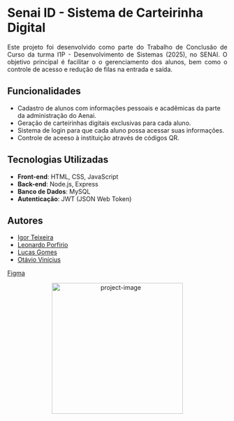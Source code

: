 # Senai ID - Sistema de Carteirinha Digital

<p align="justify">
Este projeto foi desenvolvido como parte do Trabalho de Conclusão de Curso da turma I1P - Desenvolvimento de Sistemas (2025), no SENAI. O objetivo principal é facilitar o o gerenciamento dos alunos, bem como o controle de acesso e redução de filas na entrada e saída.
</p>
  

## Funcionalidades

- Cadastro de alunos com informações pessoais e acadêmicas da parte da administração do Aenai.
- Geração de carteirinhas digitais exclusivas para cada aluno.
- Sistema de login para que cada aluno possa acessar suas informações.
- Controle de aceeso à instituição através de códigos QR.


## Tecnologias Utilizadas

- **Front-end**: HTML, CSS, JavaScript
- **Back-end**: Node.js, Express
- **Banco de Dados**: MySQL
- **Autenticação**: JWT (JSON Web Token)


## Autores

- [Igor Teixeira](https://github.com/igor-teixeira-souza)
- [Leonardo Porfirio](https://github.com/leocorrea01)
- [Lucas Gomes](https://www.github.com/lucasesgomes)
- [Otávio Vinícius](https://www.github.com/TavinV)

[Figma](https://www.figma.com/design/w9qOEVxM1P0bWb4MGrbmdp/TCC?node-id=0-1&t=pvHIlhOgWShJXMp6-1)

<p align="center"><img src="https://logodownload.org/wp-content/uploads/2019/08/senai-logo.png" alt="project-image" style="width: 300px"></p>


